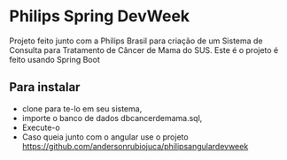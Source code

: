 # Philips Spring DevWeek

Projeto feito junto com a Philips Brasil para criação de um Sistema de Consulta para Tratamento de Câncer de Mama do SUS.
Este é o projeto é feito usando Spring Boot 

## Para instalar

- clone para te-lo em seu sistema,
- importe o banco de dados dbcancerdemama.sql,
- Execute-o
- Caso queia junto com o angular use o projeto https://github.com/andersonrubiojuca/philipsangulardevweek